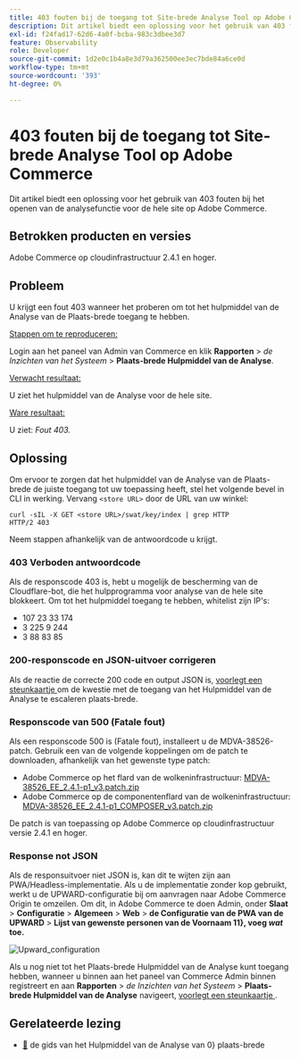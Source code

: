 ```yaml
---
title: 403 fouten bij de toegang tot Site-brede Analyse Tool op Adobe Commerce
description: Dit artikel biedt een oplossing voor het gebruik van 403 fouten bij het openen van de analysefunctie voor de hele site op Adobe Commerce.
exl-id: f24fad17-62d6-4a0f-bcba-983c3dbee3d7
feature: Observability
role: Developer
source-git-commit: 1d2e0c1b4a8e3d79a362500ee3ec7bde84a6ce0d
workflow-type: tm+mt
source-wordcount: '393'
ht-degree: 0%

---
```


# 403 fouten bij de toegang tot Site-brede Analyse Tool op Adobe Commerce

Dit artikel biedt een oplossing voor het gebruik van 403 fouten bij het openen van de analysefunctie voor de hele site op Adobe Commerce.

## Betrokken producten en versies

Adobe Commerce op cloudinfrastructuur 2.4.1 en hoger.

## Probleem

U krijgt een fout 403 wanneer het proberen om tot het hulpmiddel van de Analyse van de Plaats-brede toegang te hebben.

<u> Stappen om te reproduceren:</u>

Login aan het paneel van Admin van Commerce en klik **Rapporten** > *de Inzichten van het Systeem* > **Plaats-brede Hulpmiddel van de Analyse**.

<u> Verwacht resultaat:</u>

U ziet het hulpmiddel van de Analyse voor de hele site.

<u> Ware resultaat:</u>

U ziet: *Fout 403.*


## Oplossing

Om ervoor te zorgen dat het hulpmiddel van de Analyse van de Plaats-brede de juiste toegang tot uw toepassing heeft, stel het volgende bevel in CLI in werking. Vervang `<store URL>` door de URL van uw winkel:

```cURL
curl -sIL -X GET <store URL>/swat/key/index | grep HTTP
HTTP/2 403
```

Neem stappen afhankelijk van de antwoordcode u krijgt.

### 403 Verboden antwoordcode

Als de responscode 403 is, hebt u mogelijk de bescherming van de Cloudflare-bot, die het hulpprogramma voor analyse van de hele site blokkeert. Om tot het hulpmiddel toegang te hebben, whitelist zijn IP&#39;s:

* 107 23 33 174
* 3 225 9 244
* 3 88 83 85

### 200-responscode en JSON-uitvoer corrigeren

Als de reactie de correcte 200 code en output JSON is, [ voorlegt een steunkaartje ](/help/help-center-guide/help-center/magento-help-center-user-guide.md#submit-ticket) om de kwestie met de toegang van het Hulpmiddel van de Analyse te escaleren plaats-brede.


### Responscode van 500 (Fatale fout)

Als een responscode 500 is (Fatale fout), installeert u de MDVA-38526-patch. Gebruik een van de volgende koppelingen om de patch te downloaden, afhankelijk van het gewenste type patch:

* Adobe Commerce op het flard van de wolkeninfrastructuur: [ MDVA-38526_EE_2.4.1-p1_v3.patch.zip ](assets/MDVA-38526_EE_2.4.1-p1_v3.patch.zip)
* Adobe Commerce op de componentenflard van de wolkeninfrastructuur: [ MDVA-38526_EE_2.4.1-p1_COMPOSER_v3.patch.zip ](assets/MDVA-38526_EE_2.4.1-p1_COMPOSER_v3.patch.zip)

De patch is van toepassing op Adobe Commerce op cloudinfrastructuur versie 2.4.1 en hoger.

### Response not JSON

Als de responsuitvoer niet JSON is, kan dit te wijten zijn aan PWA/Headless-implementatie. Als u de implementatie zonder kop gebruikt, werkt u de UPWARD-configuratie bij om aanvragen naar Adobe Commerce Origin te omzeilen. Om dit, in Adobe Commerce te doen Admin, onder **Slaat** > **Configuratie** > **Algemeen** > **Web** > **de Configuratie van de PWA van de UPWARD** > **Lijst van gewenste personen van de Voornaam 11&rbrace;, voeg *wat* toe.**

![ Upward_configuration ](assets/upward_pwa.png)

Als u nog niet tot het Plaats-brede Hulpmiddel van de Analyse kunt toegang hebben, wanneer u binnen aan het paneel van Commerce Admin binnen registreert en aan **Rapporten** > *de Inzichten van het Systeem* > **Plaats-brede Hulpmiddel van de Analyse** navigeert, [ voorlegt een steunkaartje ](/help/help-center-guide/help-center/magento-help-center-user-guide.md#submit-ticket).

## Gerelateerde lezing

* [&#128279;](https://experienceleague.adobe.com/docs/commerce-operations/tools/site-wide-analysis-tool/intro.html) de gids van het Hulpmiddel van de Analyse van 0&rbrace; plaats-brede
